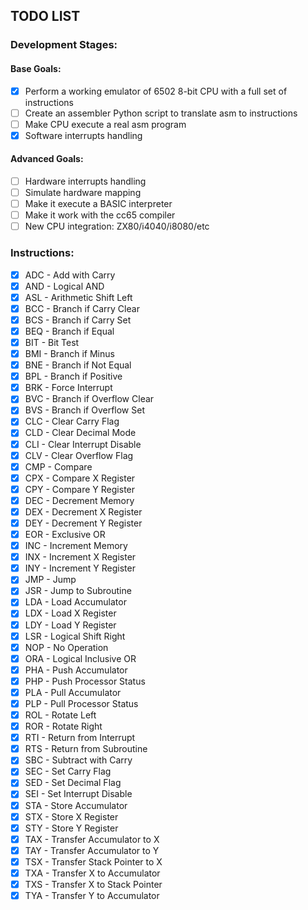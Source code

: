 ## TODO LIST

### Development Stages:
#### Base Goals:
- [x] Perform a working emulator of 6502 8-bit CPU with a full set of instructions
- [ ] Create an assembler Python script to translate asm to instructions
- [ ] Make CPU execute a real asm program
- [x] Software interrupts handling

#### Advanced Goals:
- [ ] Hardware interrupts handling
- [ ] Simulate hardware mapping
- [ ] Make it execute a BASIC interpreter
- [ ] Make it work with the cc65 compiler
- [ ] New CPU integration: ZX80/i4040/i8080/etc

### Instructions:

- [x] ADC - Add with Carry
- [x] AND - Logical AND
- [x] ASL - Arithmetic Shift Left
- [x] BCC - Branch if Carry Clear
- [x] BCS - Branch if Carry Set
- [x] BEQ - Branch if Equal
- [x] BIT - Bit Test
- [x] BMI - Branch if Minus
- [x] BNE - Branch if Not Equal
- [x] BPL - Branch if Positive
- [x] BRK - Force Interrupt
- [x] BVC - Branch if Overflow Clear
- [x] BVS - Branch if Overflow Set
- [x] CLC - Clear Carry Flag
- [x] CLD - Clear Decimal Mode
- [x] CLI - Clear Interrupt Disable
- [x] CLV - Clear Overflow Flag
- [x] CMP - Compare
- [x] CPX - Compare X Register
- [x] CPY - Compare Y Register
- [x] DEC - Decrement Memory
- [x] DEX - Decrement X Register
- [x] DEY - Decrement Y Register
- [x] EOR - Exclusive OR
- [x] INC - Increment Memory
- [x] INX - Increment X Register
- [x] INY - Increment Y Register
- [x] JMP - Jump
- [x] JSR - Jump to Subroutine
- [x] LDA - Load Accumulator
- [x] LDX - Load X Register
- [x] LDY - Load Y Register
- [x] LSR - Logical Shift Right
- [x] NOP - No Operation
- [x] ORA - Logical Inclusive OR
- [x] PHA - Push Accumulator
- [x] PHP - Push Processor Status
- [x] PLA - Pull Accumulator
- [x] PLP - Pull Processor Status
- [x] ROL - Rotate Left
- [x] ROR - Rotate Right
- [x] RTI - Return from Interrupt
- [x] RTS - Return from Subroutine
- [x] SBC - Subtract with Carry
- [x] SEC - Set Carry Flag
- [x] SED - Set Decimal Flag
- [x] SEI - Set Interrupt Disable
- [x] STA - Store Accumulator
- [x] STX - Store X Register
- [x] STY - Store Y Register
- [x] TAX - Transfer Accumulator to X
- [x] TAY - Transfer Accumulator to Y
- [x] TSX - Transfer Stack Pointer to X
- [x] TXA - Transfer X to Accumulator
- [x] TXS - Transfer X to Stack Pointer
- [x] TYA - Transfer Y to Accumulator
